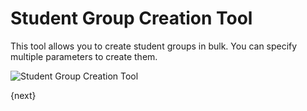 # Student Group Creation Tool

This tool allows you to create student groups in bulk. You can specify multiple parameters to create them.


<img class="screenshot" alt="Student Group Creation Tool" src="/docs/assets/img/schools/student/student-group-creation-tool.png">

{next}
